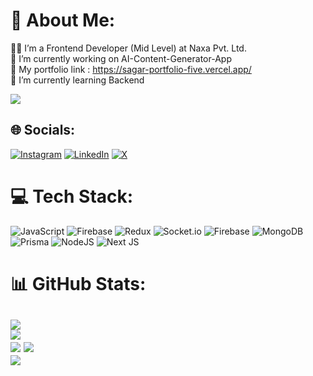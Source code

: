 # 💫 About Me:
👨‍💻 I’m a Frontend Developer (Mid Level) at Naxa Pvt. Ltd.<br> 🔭 I’m currently working on AI-Content-Generator-App<br>💼 My portfolio link : https://sagar-portfolio-five.vercel.app/<br>🌱 I’m currently learning Backend

[![](https://visitcount.itsvg.in/api?id=developer123sagar&icon=7&color=1)](https://visitcount.itsvg.in)

## 🌐 Socials:
[![Instagram](https://img.shields.io/badge/Instagram-%23E4405F.svg?logo=Instagram&logoColor=white)](https://www.instagram.com/saggu.thakuri/) [![LinkedIn](https://img.shields.io/badge/LinkedIn-%230077B5.svg?logo=linkedin&logoColor=white)](https://www.linkedin.com/in/sagar-chand/) [![X](https://img.shields.io/badge/X-black.svg?logo=X&logoColor=white)](https://x.com/sagarch26110006) 

# 💻 Tech Stack:
![JavaScript](https://img.shields.io/badge/javascript-%23323330.svg?style=for-the-badge&logo=javascript&logoColor=%23F7DF1E) ![Firebase](https://img.shields.io/badge/firebase-%23039BE5.svg?style=for-the-badge&logo=firebase) ![Redux](https://img.shields.io/badge/redux-%23593d88.svg?style=for-the-badge&logo=redux&logoColor=white) ![Socket.io](https://img.shields.io/badge/Socket.io-black?style=for-the-badge&logo=socket.io&badgeColor=010101) ![Firebase](https://img.shields.io/badge/firebase-a08021?style=for-the-badge&logo=firebase&logoColor=ffcd34) ![MongoDB](https://img.shields.io/badge/MongoDB-%234ea94b.svg?style=for-the-badge&logo=mongodb&logoColor=white) ![Prisma](https://img.shields.io/badge/Prisma-3982CE?style=for-the-badge&logo=Prisma&logoColor=white) ![NodeJS](https://img.shields.io/badge/node.js-6DA55F?style=for-the-badge&logo=node.js&logoColor=white) ![Next JS](https://img.shields.io/badge/Next-black?style=for-the-badge&logo=next.js&logoColor=white)
# 📊 GitHub Stats:
![](https://github-readme-streak-stats.herokuapp.com/?user=developer123sagar&theme=blue-green&hide_border=false)<br/>
![](https://github-readme-stats.vercel.app/api?username=developer123sagar&theme=blue-green&hide_border=false&include_all_commits=true&count_private=true)<br/>
![](https://github-readme-stats.vercel.app/api/top-langs/?username=developer123sagar&theme=blue-green&hide_border=false&include_all_commits=true&count_private=true&layout=compact)
![](https://github-readme-stats.vercel.app/api?username=developer123sagar&theme=blue-green&hide_border=false&include_all_commits=true&count_private=true)<br/>
![](https://github-readme-streak-stats.herokuapp.com/?user=developer123sagar&theme=blue-green&hide_border=false)<br/>
---
